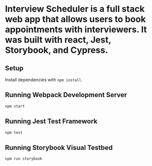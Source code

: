 # Interview Scheduler is a full stack web app that allows users to book appointments with interviewers. It was built with react, Jest, Storybook, and Cypress.

## Setup

Install dependencies with `npm install`.

## Running Webpack Development Server

```sh
npm start
```

## Running Jest Test Framework

```sh
npm test
```

## Running Storybook Visual Testbed

```sh
npm run storybook
```
